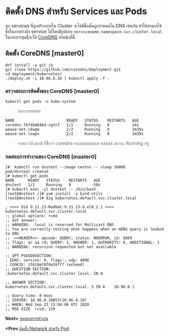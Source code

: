# ติดตั้ง DNS สำหรับ Services และ Pods
ทุก services ที่ถูกสร้างภายใน Cluster จะได้มีชื่อนั้นถูกกำหนดใน DNS เช่นกัน ทำให้สามาถใช้ชื่อในการอ้างถึง service ได้โดยมีรูปแบบ `servicename.namespace.svc.cluster.local` ในเอกสารชุดนี้จะใช้ [CoreDNS](https://coredns.io/) ทำหน้าที่นี้

## ติดตั้ง CoreDNS [master0]
```
dnf install -y git jq
git clone https://github.com/coredns/deployment.git
cd deployment/kubernetes/
./deploy.sh -i 10.96.0.10 | kubectl apply -f -
```
### ตรวจสอบการติดตั้งของ CoreDNS [master0]
```
kubectl get pods -n kube-system
```
> ผลการทดสอบ
```
NAME                       READY   STATUS    RESTARTS   AGE
coredns-7bf4bd64bd-zgtnf   1/1     Running   0          14s
weave-net-c8wgm            2/2     Running   0          3m39s
weave-net-lxwpn            2/2     Running   0          3m39s
```
> จะพบว่ามี pod ที่ชื่อว่า coredns-xxxxxxxxxx-xxxxx สถานะ Running อยู่
### ทดสอบการทำงานของ CoreDNS [master0]
```
]#  kubectl run dnstest --image centos -- sleep 36000
pod/dnstest created
]# kubectl get pods
NAME      READY   STATUS    RESTARTS   AGE
dnstest   1/1     Running   0          50s
]# kubectl exec -it dnstest -- /bin/bash
[root@dnstest /]# yum install -y bind-utils
[root@dnstest /]# dig kubernetes.default.svc.cluster.local

; <<>> DiG 9.11.13-RedHat-9.11.13-6.el8_2.1 <<>> kubernetes.default.svc.cluster.local
;; global options: +cmd
;; Got answer:
;; WARNING: .local is reserved for Multicast DNS
;; You are currently testing what happens when an mDNS query is leaked to DNS
;; ->>HEADER<<- opcode: QUERY, status: NOERROR, id: 8809
;; flags: qr aa rd; QUERY: 1, ANSWER: 1, AUTHORITY: 0, ADDITIONAL: 1
;; WARNING: recursion requested but not available

;; OPT PSEUDOSECTION:
; EDNS: version: 0, flags:; udp: 4096
; COOKIE: 1f618ef8f0a39ff7 (echoed)
;; QUESTION SECTION:
;kubernetes.default.svc.cluster.local. IN A

;; ANSWER SECTION:
kubernetes.default.svc.cluster.local. 5 IN A    10.96.0.1

;; Query time: 0 msec
;; SERVER: 10.96.0.10#53(10.96.0.10)
;; WHEN: Wed Sep 23 15:04:06 UTC 2020
;; MSG SIZE  rcvd: 129

```
**Next>** [ทดสอบการทำงาน](15-test.md)

**<Prev** [ติดตั้ง Network สำหรับ Pod](13-pod-network.md)
